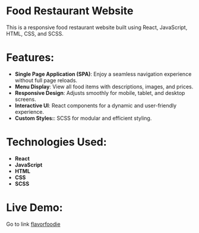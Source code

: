 # Food Restaurant Website
This is a responsive food restaurant website built using React, JavaScript, HTML, CSS, and SCSS.

# Features:

- **Single Page Application (SPA)**: Enjoy a seamless navigation experience without full page reloads.
- **Menu Display**: View all food items with descriptions, images, and prices.
- **Responsive Design**: Adjusts smoothly for mobile, tablet, and desktop screens.
- **Interactive UI**: React components for a dynamic and user-friendly experience.
- **Custom Styles:**: SCSS for modular and efficient styling.

# Technologies Used:
- **React**
- **JavaScript**
- **HTML**
- **CSS**
- **SCSS**

# Live Demo:
Go to link [flavorfoodie](https://flavorfoodie.netlify.app/)

